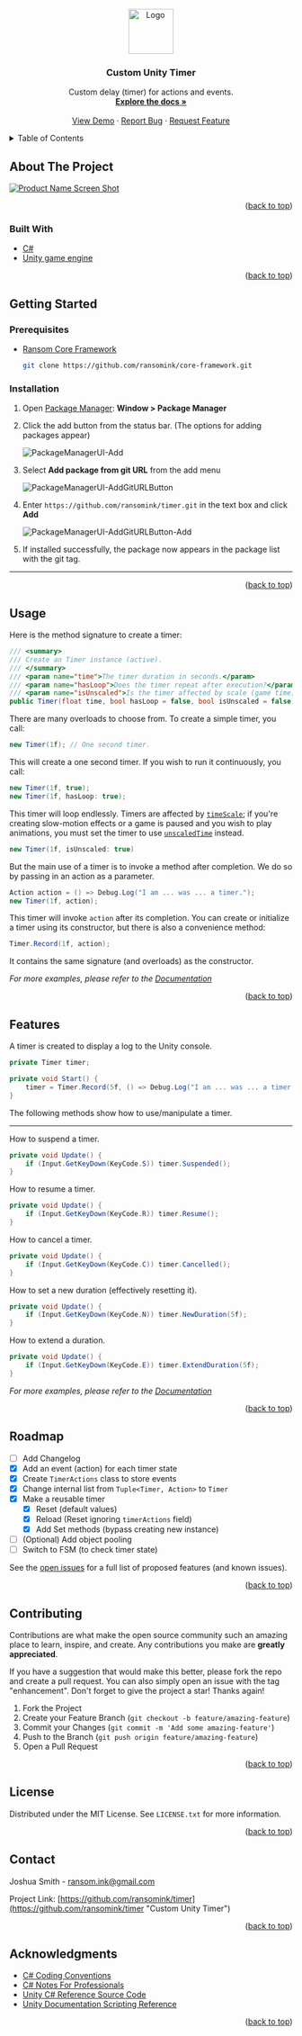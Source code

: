 <!-- PROJECT LOGO -->
<br />
<div align="center">
  <a href="https://github.com/ransomink/timer">
    <img src="images/logo.png" alt="Logo" width="80" height="80">
  </a>

<h3 align="center">Custom Unity Timer</h3>

  <p align="center">
    Custom delay (timer) for actions and events.
    <br />
    <a href="https://github.com/ransomink/timer"><strong>Explore the docs »</strong></a>
    <br />
    <br />
    <a href="https://github.com/ransomink/timer">View Demo</a>
    ·
    <a href="https://github.com/ransomink/timer/issues">Report Bug</a>
    ·
    <a href="https://github.com/ransomink/timer/issues">Request Feature</a>
  </p>
</div>



<!-- TABLE OF CONTENTS -->
<details>
  <summary>Table of Contents</summary>
  <ol>
    <li>
      <a href="#about-the-project">About The Project</a>
      <ul>
        <li><a href="#built-with">Built With</a></li>
      </ul>
    </li>
    <li>
      <a href="#getting-started">Getting Started</a>
      <ul>
        <li><a href="#prerequisites">Prerequisites</a></li>
        <li><a href="#installation">Installation</a></li>
      </ul>
    </li>
    <li><a href="#usage">Usage</a>
      <ul>
        <li><a href="#features">Features</a></li>
      </ul>
    </li>
    <li><a href="#roadmap">Roadmap</a></li>
    <li><a href="#contributing">Contributing</a></li>
    <li><a href="#license">License</a></li>
    <li><a href="#contact">Contact</a></li>
    <li><a href="#acknowledgments">Acknowledgments</a></li>
  </ol>
</details>



<!-- ABOUT THE PROJECT -->
## About The Project

[![Product Name Screen Shot][product-screenshot]](https://example.com)

<p align="right">(<a href="#top">back to top</a>)</p>



### Built With

* [C#](https://docs.microsoft.com/en-us/dotnet/csharp/ "C# Documentation - Get Started, Tutorials, Reference")
* [Unity game engine](https://unity.com/ "Unity Real-Time Development Platform")

<p align="right">(<a href="#top">back to top</a>)</p>



<!-- GETTING STARTED -->
## Getting Started

### Prerequisites

* [Ransom Core Framework](https://github.com/ransomink/core-framework)
  ```sh
  git clone https://github.com/ransomink/core-framework.git
  ```

### Installation

1. Open [Package Manager](https://docs.unity3d.com/Packages/com.unity.package-manager-ui@1.8/manual/index.html): **Window > Package Manager** 
3. Click the add button from the status bar. (The options for adding packages appear)

   ![PackageManagerUI-Add](https://i.imgur.com/0lh7t8b.png)

3. Select **Add package from git URL** from the add menu

   ![PackageManagerUI-AddGitURLButton](https://i.imgur.com/fywRugA.png)

4. Enter `https://github.com/ransomink/timer.git` in the text box and click **Add**

   ![PackageManagerUI-AddGitURLButton-Add](https://i.imgur.com/B5E3ajF.png)

5. If installed successfully, the package now appears in the package list with the git tag.

---

<!-- <p>Alternatively, you can follow the guide from Unity Documentation Manual on [Installing from a Git URL](https://docs.unity3d.com/Manual/upm-ui-giturl.html).</p> -->

<p align="right">(<a href="#top">back to top</a>)</p>



<!-- USAGE EXAMPLES -->
## Usage
  
Here is the method signature to create a timer:

```cs
/// <summary>
/// Create an Timer instance (active).
/// </summary>
/// <param name="time">The timer duration in seconds.</param>
/// <param name="hasLoop">Does the timer repeat after execution?</param>
/// <param name="isUnscaled">Is the timer affected by scale (game time) or timeScale-independent (real-time: not affected by pause or slow motion)?</param>
public Timer(float time, bool hasLoop = false, bool isUnscaled = false)
```

There are many overloads to choose from. To create a simple timer, you call:

```cs
new Timer(1f); // One second timer.
```

This will create a one second timer. If you wish to run it continuously, you call:

```cs
new Timer(1f, true);
new Timer(1f, hasLoop: true);
```

This timer will loop endlessly. Timers are affected by [`timeScale`](https://docs.unity3d.com/ScriptReference/Time-timeScale.html); if you're creating slow-motion effects or a game is paused and you wish to play animations, you must set the timer to use [`unscaledTime`](https://docs.unity3d.com/ScriptReference/Time-unscaledTime.html) instead.

```cs
new Timer(1f, isUnscaled: true)
```

But the main use of a timer is to invoke a method after completion. We do so by passing in an action as a parameter.

```cs
Action action = () => Debug.Log("I am ... was ... a timer.");
new Timer(1f, action);
```

This timer will invoke `action` after its completion. You can create or initialize a timer using its constructor, but there is also a convenience method:

```cs
Timer.Record(1f, action);
```

It contains the same signature (and overloads) as the constructor.

_For more examples, please refer to the [Documentation](https://example.com)_

<p align="right">(<a href="#top">back to top</a>)</p>



<!-- FEATURES -->
## Features

A timer is created to display a log to the Unity console.

```cs
private Timer timer;

private void Start() {
    timer = Timer.Record(5f, () => Debug.Log("I am ... was ... a timer."));
}
```

The following methods show how to use/manipulate a timer.

---

How to suspend a timer.
```cs
private void Update() {
    if (Input.GetKeyDown(KeyCode.S)) timer.Suspended();
}
```

How to resume a timer.
```cs
private void Update() {
    if (Input.GetKeyDown(KeyCode.R)) timer.Resume();
}
```

How to cancel a timer.
```cs
private void Update() {
    if (Input.GetKeyDown(KeyCode.C)) timer.Cancelled();
}
```

How to set a new duration (effectively resetting it).
```cs
private void Update() {
    if (Input.GetKeyDown(KeyCode.N)) timer.NewDuration(5f);
}
```

How to extend a duration.
```cs
private void Update() {
    if (Input.GetKeyDown(KeyCode.E)) timer.ExtendDuration(5f);
}
```

_For more examples, please refer to the [Documentation](https://example.com)_

<p align="right">(<a href="#top">back to top</a>)</p>



<!-- ROADMAP -->
## Roadmap

- [ ] Add Changelog
- [x] Add an event (action) for each timer state
- [x] Create `TimerActions` class to store events
- [x] Change internal list from `Tuple<Timer, Action>` to `Timer` 
- [x] Make a reusable timer
    - [x] Reset (default values)
    - [x] Reload (Reset ignoring `timerActions` field)
    - [x] Add Set methods (bypass creating new instance)
- [ ] \(Optional) Add object pooling
- [ ] Switch to FSM (to check timer state)

See the [open issues](https://github.com/ransomink/timer/issues) for a full list of proposed features (and known issues).

<p align="right">(<a href="#top">back to top</a>)</p>



<!-- CONTRIBUTING -->
## Contributing

Contributions are what make the open source community such an amazing place to learn, inspire, and create. Any contributions you make are **greatly appreciated**.

If you have a suggestion that would make this better, please fork the repo and create a pull request. You can also simply open an issue with the tag "enhancement".
Don't forget to give the project a star! Thanks again!

1. Fork the Project
2. Create your Feature Branch (`git checkout -b feature/amazing-feature`)
3. Commit your Changes (`git commit -m 'Add some amazing-feature'`)
4. Push to the Branch (`git push origin feature/amazing-feature`)
5. Open a Pull Request

<p align="right">(<a href="#top">back to top</a>)</p>



<!-- LICENSE -->
## License

Distributed under the MIT License. See `LICENSE.txt` for more information.

<p align="right">(<a href="#top">back to top</a>)</p>



<!-- CONTACT -->
## Contact

Joshua Smith <!-- - [@twitter_handle](https://twitter.com/twitter_handle) --> - ransom.ink@gmail.com 

Project Link: [https://github.com/ransomink/timer](https://github.com/ransomink/timer "Custom Unity Timer")

<p align="right">(<a href="#top">back to top</a>)</p>



<!-- ACKNOWLEDGMENTS -->
## Acknowledgments

* [C# Coding Conventions](https://docs.microsoft.com/en-us/dotnet/csharp/fundamentals/coding-style/coding-conventions)
* [C# Notes For Professionals](https://goalkicker.com/CSharpBook/CSharpNotesForProfessionals.pdf)
* [Unity C# Reference Source Code](https://github.com/Unity-Technologies/UnityCsReference)
* [Unity Documentation Scripting Reference](https://docs.unity3d.com/ScriptReference/)

<p align="right">(<a href="#top">back to top</a>)</p>



<!-- MARKDOWN LINKS & IMAGES -->
<!-- https://www.markdownguide.org/basic-syntax/#reference-style-links -->
[contributors-shield]: https://img.shields.io/github/contributors/ransomink/timer.svg?style=for-the-badge
[contributors-url]: https://github.com/ransomink/timer/graphs/contributors
[forks-shield]: https://img.shields.io/github/forks/ransomink/timer.svg?style=for-the-badge
[forks-url]: https://github.com/ransomink/timer/network/members
[stars-shield]: https://img.shields.io/github/stars/ransomink/timer.svg?style=for-the-badge
[stars-url]: https://github.com/ransomink/timer/stargazers
[issues-shield]: https://img.shields.io/github/issues/ransomink/timer.svg?style=for-the-badge
[issues-url]: https://github.com/ransomink/timer/issues
[license-shield]: https://img.shields.io/github/license/ransomink/timer.svg?style=for-the-badge
[license-url]: https://github.com/ransomink/timer/blob/master/LICENSE.txt
<!-- [linkedin-shield]: https://img.shields.io/badge/-LinkedIn-black.svg?style=for-the-badge&logo=linkedin&colorB=555 -->
<!-- [linkedin-url]: https://linkedin.com/in/linkedin_username -->
[product-screenshot]: images/screenshot.png
